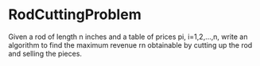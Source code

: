 # RodCuttingProblem
Given a rod of length n inches and a table of prices pi, i=1,2,…,n, write an algorithm to find the max­imum revenue rn obtain­able by cut­ting up the rod and sell­ing the pieces.
